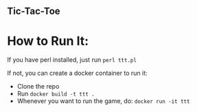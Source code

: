 Tic-Tac-Toe
---

How to Run It:
=====
If you have perl installed, just run `perl ttt.pl`

If not, you can create a docker container to run it:
- Clone the repo
- Run `docker build -t ttt .`
- Whenever you want to run the game, do: `docker run -it ttt`
